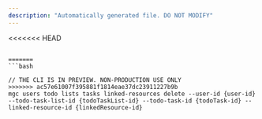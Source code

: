 ```yaml
---
description: "Automatically generated file. DO NOT MODIFY"
---
```


<<<<<<< HEAD
```cli

=======
```bash

// THE CLI IS IN PREVIEW. NON-PRODUCTION USE ONLY
>>>>>>> ac57e61007f395881f1814eae37dc23911227b9b
mgc users todo lists tasks linked-resources delete --user-id {user-id} --todo-task-list-id {todoTaskList-id} --todo-task-id {todoTask-id} --linked-resource-id {linkedResource-id}

```
